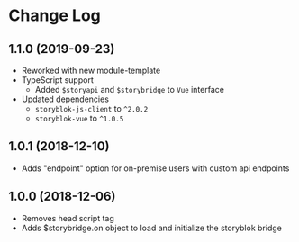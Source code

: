 # Change Log

<a name="1.1.0"></a>
## 1.1.0 (2019-09-23)

* Reworked with new module-template
* TypeScript support
  * Added `$storyapi` and `$storybridge` to `Vue` interface
* Updated dependencies
  * `storyblok-js-client` to `^2.0.2`
  * `storyblok-vue` to `^1.0.5`

<a name="1.0.1"></a>
## 1.0.1 (2018-12-10)

* Adds "endpoint" option for on-premise users with custom api endpoints

<a name="1.0.0"></a>
## 1.0.0 (2018-12-06)

* Removes head script tag
* Adds $storybridge.on object to load and initialize the storyblok bridge
